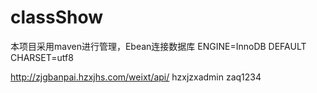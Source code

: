 # classShow
本项目采用maven进行管理，Ebean连接数据库 ENGINE=InnoDB DEFAULT CHARSET=utf8

http://zjgbanpai.hzxjhs.com/weixt/api/
hzxjzxadmin    zaq1234